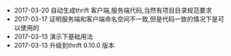 * 2017-03-20 自动生成thrift 客户端,服务端代码,当然有项目目录规范要求
* 2017-03-17 证明服务端和客户端命名空间不一致,但是代码一致的情况下是可以使用的
* 2017-03-13 演示下基础用法
* 2017-03-13 升级到thrift 0.10.0 版本 

